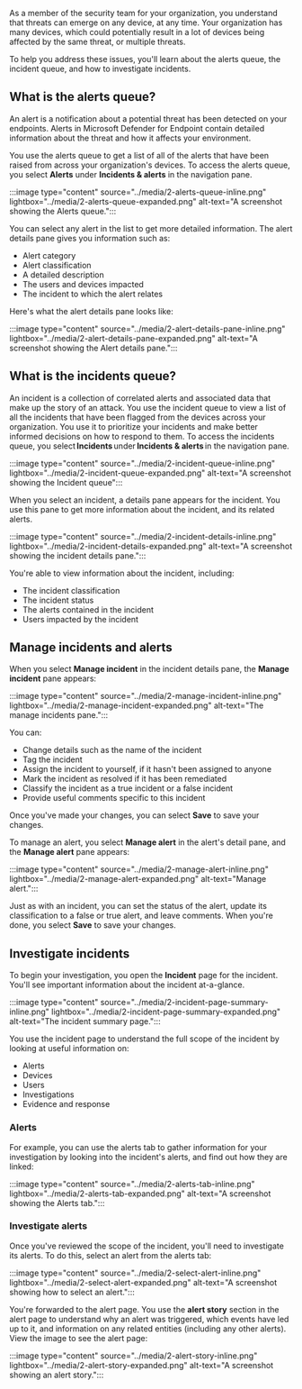 As a member of the security team for your organization, you understand that threats can emerge on any device, at any time. Your organization has many devices, which could potentially result in a lot of devices being affected by the same threat, or multiple threats.

To help you address these issues, you'll learn about the alerts queue, the incident queue, and how to investigate incidents.

## What is the alerts queue?

An alert is a notification about a potential threat has been detected on your endpoints. Alerts in Microsoft Defender for Endpoint contain detailed information about the threat and how it affects your environment.

You use the alerts queue to get a list of all of the alerts that have been raised from across your organization's devices. To access the alerts queue, you select **Alerts** under **Incidents & alerts** in the navigation pane.

:::image type="content" source="../media/2-alerts-queue-inline.png" lightbox="../media/2-alerts-queue-expanded.png" alt-text="A screenshot showing the Alerts queue.":::

You can select any alert in the list to get more detailed information. The alert details pane gives you information such as:

- Alert category
- Alert classification
- A detailed description
- The users and devices impacted
- The incident to which the alert relates

Here's what the alert details pane looks like:

:::image type="content" source="../media/2-alert-details-pane-inline.png" lightbox="../media/2-alert-details-pane-expanded.png" alt-text="A screenshot showing the Alert details pane.":::

## What is the incidents queue?

An incident is a collection of correlated alerts and associated data that make up the story of an attack. You use the incident queue to view a list of all the incidents that have been flagged from the devices across your organization. You use it to prioritize your incidents and make better informed decisions on how to respond to them. To access the incidents queue, you select **Incidents** under **Incidents & alerts** in the navigation pane.

:::image type="content" source="../media/2-incident-queue-inline.png" lightbox="../media/2-incident-queue-expanded.png" alt-text="A screenshot showing the Incident queue":::

When you select an incident, a details pane appears for the incident. You use this pane to get more information about the incident, and its related alerts.

:::image type="content" source="../media/2-incident-details-inline.png" lightbox="../media/2-incident-details-expanded.png" alt-text="A screenshot showing the incident details pane.":::

You're able to view information about the incident, including:

- The incident classification
- The incident status
- The alerts contained in the incident
- Users impacted by the incident

## Manage incidents and alerts

When you select **Manage incident** in the incident details pane, the **Manage incident** pane appears:

:::image type="content" source="../media/2-manage-incident-inline.png" lightbox="../media/2-manage-incident-expanded.png" alt-text="The manage incidents pane.":::

You can:

- Change details such as the name of the incident
- Tag the incident
- Assign the incident to yourself, if it hasn't been assigned to anyone
- Mark the incident as resolved if it has been remediated
- Classify the incident as a true incident or a false incident
- Provide useful comments specific to this incident

Once you've made your changes, you can select **Save** to save your changes.

To manage an alert, you select **Manage alert** in the alert's detail pane, and the **Manage alert** pane appears:

:::image type="content" source="../media/2-manage-alert-inline.png" lightbox="../media/2-manage-alert-expanded.png" alt-text="Manage alert.":::

Just as with an incident, you can set the status of the alert, update its classification to a false or true alert, and leave comments. When you're done, you select **Save** to save your changes.

## Investigate incidents

To begin your investigation, you open the **Incident** page for the incident. You'll see important information about the incident at-a-glance.

:::image type="content" source="../media/2-incident-page-summary-inline.png" lightbox="../media/2-incident-page-summary-expanded.png" alt-text="The incident summary page.":::

You use the incident page to understand the full scope of the incident by looking at useful information on:

- Alerts
- Devices
- Users
- Investigations
- Evidence and response

### Alerts

For example, you can use the alerts tab to gather information for your investigation by looking into the incident's alerts, and find out how they are linked:

:::image type="content" source="../media/2-alerts-tab-inline.png" lightbox="../media/2-alerts-tab-expanded.png" alt-text="A screenshot showing the Alerts tab.":::

### Investigate alerts

Once you've reviewed the scope of the incident, you'll need to investigate its alerts. To do this, select an alert from the alerts tab:

:::image type="content" source="../media/2-select-alert-inline.png" lightbox="../media/2-select-alert-expanded.png" alt-text="A screenshot showing how to select an alert.":::

You're forwarded to the alert page. You use the **alert story** section in the alert page to understand why an alert was triggered, which events have led up to it, and information on any related entities (including any other alerts). View the image to see the alert page:

:::image type="content" source="../media/2-alert-story-inline.png" lightbox="../media/2-alert-story-expanded.png" alt-text="A screenshot showing an alert story.":::

